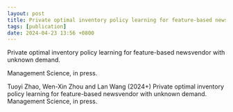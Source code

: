 ```yaml
---
layout: post
title: Private optimal inventory policy learning for feature-based newsvendor with unknown demand. 
tags: [publication]
date: 2024-04-23 13:56 +0800
---
```

Private optimal inventory policy learning for feature-based newsvendor with unknown demand. 

Management Science, in press.

Tuoyi Zhao, Wen-Xin Zhou and Lan Wang (2024+) Private optimal inventory policy learning for feature-based newsvendor with unknown demand. Management Science, in press.
